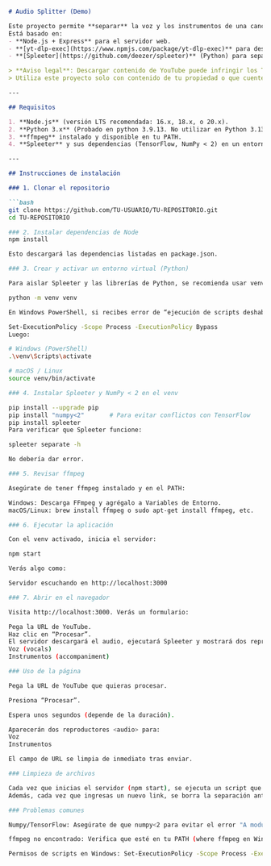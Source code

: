 ```md
# Audio Splitter (Demo)

Este proyecto permite **separar** la voz y los instrumentos de una canción o video de YouTube.  
Está basado en:  
- **Node.js + Express** para el servidor web.  
- **[yt-dlp-exec](https://www.npmjs.com/package/yt-dlp-exec)** para descargar el audio de YouTube.  
- **[Spleeter](https://github.com/deezer/spleeter)** (Python) para separar voz e instrumentos.

> **Aviso legal**: Descargar contenido de YouTube puede infringir los Términos de Servicio de la plataforma o derechos de autor.  
> Utiliza este proyecto solo con contenido de tu propiedad o que cuente con licencias libres.

---

## Requisitos

1. **Node.js** (versión LTS recomendada: 16.x, 18.x, o 20.x).  
2. **Python 3.x** (Probado en python 3.9.13. No utilizar en Python 3.13).  
3. **ffmpeg** instalado y disponible en tu PATH.  
4. **Spleeter** y sus dependencias (TensorFlow, NumPy < 2) en un entorno virtual de Python.

---

## Instrucciones de instalación

### 1. Clonar el repositorio

```bash
git clone https://github.com/TU-USUARIO/TU-REPOSITORIO.git
cd TU-REPOSITORIO

### 2. Instalar dependencias de Node
npm install

Esto descargará las dependencias listadas en package.json.

### 3. Crear y activar un entorno virtual (Python)

Para aislar Spleeter y las librerías de Python, se recomienda usar venv:

python -m venv venv

En Windows PowerShell, si recibes error de “ejecución de scripts deshabilitada”, ajústalo con:

Set-ExecutionPolicy -Scope Process -ExecutionPolicy Bypass
Luego:

# Windows (PowerShell)
.\venv\Scripts\activate

# macOS / Linux
source venv/bin/activate

### 4. Instalar Spleeter y NumPy < 2 en el venv

pip install --upgrade pip
pip install "numpy<2"       # Para evitar conflictos con TensorFlow
pip install spleeter
Para verificar que Spleeter funcione:

spleeter separate -h

No debería dar error.

### 5. Revisar ffmpeg

Asegúrate de tener ffmpeg instalado y en el PATH:

Windows: Descarga FFmpeg y agrégalo a Variables de Entorno.
macOS/Linux: brew install ffmpeg o sudo apt-get install ffmpeg, etc.

### 6. Ejecutar la aplicación

Con el venv activado, inicia el servidor:

npm start

Verás algo como:

Servidor escuchando en http://localhost:3000

### 7. Abrir en el navegador

Visita http://localhost:3000. Verás un formulario:

Pega la URL de YouTube.
Haz clic en “Procesar”.
El servidor descargará el audio, ejecutará Spleeter y mostrará dos reproductores de audio:
Voz (vocals)
Instrumentos (accompaniment)

### Uso de la página

Pega la URL de YouTube que quieras procesar.

Presiona “Procesar”.

Espera unos segundos (depende de la duración).

Aparecerán dos reproductores <audio> para:
Voz
Instrumentos

El campo de URL se limpia de inmediato tras enviar.

### Limpieza de archivos

Cada vez que inicias el servidor (npm start), se ejecuta un script que borra las carpetas stems_<ID> y public/outputs/<ID> que hayan quedado de sesiones anteriores.
Además, cada vez que ingresas un nuevo link, se borra la separación anterior para no llenar tu disco.

### Problemas comunes

Numpy/TensorFlow: Asegúrate de que numpy<2 para evitar el error "A module that was compiled using NumPy 1.x...".

ffmpeg no encontrado: Verifica que esté en tu PATH (where ffmpeg en Windows, which ffmpeg en Linux/macOS).

Permisos de scripts en Windows: Set-ExecutionPolicy -Scope Process -ExecutionPolicy Bypass antes de activar el venv.
